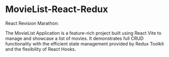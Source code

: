 # MovieList-React-Redux

React Revision Marathon:

The MovieList Application is a feature-rich project built using React Vite to manage and showcase a list of movies. It demonstrates full CRUD functionality with the efficient state management provided by Redux Toolkit and the flexibility of React Hooks.
